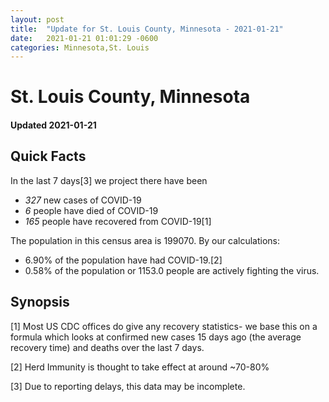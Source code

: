 ```yaml
---
layout: post
title:  "Update for St. Louis County, Minnesota - 2021-01-21"
date:   2021-01-21 01:01:29 -0600
categories: Minnesota,St. Louis
---
```


# St. Louis County, Minnesota
#### Updated 2021-01-21

## Quick Facts

In the last 7 days[3] we project there have been
- *327* new cases of COVID-19
- *6* people have died of COVID-19
- *165* people have recovered from COVID-19[1]

The population in this census area is 199070. By our calculations:
- 6.90% of the population have had COVID-19.[2]
- 0.58% of the population or 1153.0 people are actively fighting the virus.

## Synopsis




[1] Most US CDC offices do give any recovery statistics- we base this on a formula which looks at confirmed new cases
15 days ago (the average recovery time) and deaths over the last 7 days.

[2] Herd Immunity is thought to take effect at around ~70-80%

[3] Due to reporting delays, this data may be incomplete.
 
    